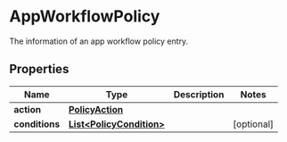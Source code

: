 

# AppWorkflowPolicy

The information of an app workflow policy entry.

## Properties

| Name | Type | Description | Notes |
|------------ | ------------- | ------------- | -------------|
|**action** | [**PolicyAction**](PolicyAction.md) |  |  |
|**conditions** | [**List&lt;PolicyCondition&gt;**](PolicyCondition.md) |  |  [optional] |



